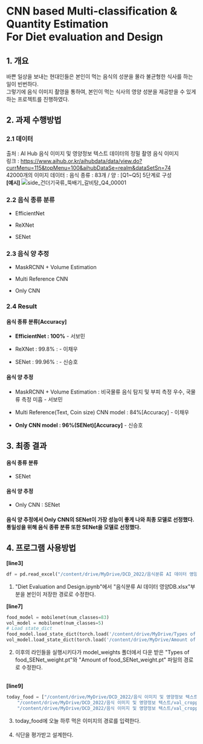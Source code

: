 # CNN based Multi-classification & Quantity Estimation <br/>For Diet evaluation and Design


## 1. 개요
바쁜 일상을 보내는 현대인들은 본인이 먹는 음식의 성분을 몰라 불균형한 식사를 하는 일이 빈번하다. 
<br/> 그렇기에 음식 이미지 촬영을 통하여, 본인이 먹는 식사의 영양 성분을 제공받을 수 있게 하는 프로젝트를 진행하였다. 

## 2. 과제 수행방법

### 2.1 데이터
출처 : AI Hub 음식 이미지 및 영양정보 텍스트 데이터의 정밀 촬영 음식 이미지<br/>
링크 : <https://www.aihub.or.kr/aihubdata/data/view.do?currMenu=115&topMenu=100&aihubDataSe=realm&dataSetSn=74><br/>
42000개의 이미지 데이터 : 음식 종류 : 83개 / 양 : [Q1~Q5] 5단계로 구성
<br/>__[예시]__
![side_건더기국류_뚝배기_갈비탕_Q4_00001](https://user-images.githubusercontent.com/37768648/208874525-9d9c816b-13ca-458c-b699-4e826d2bc197.JPG)

### 2.2 음식 종류 분류

* EfficientNet

* ReXNet

* SENet

### 2.3 음식 양 추정

* MaskRCNN + Volume Estimation

* Multi Reference CNN

* Only CNN

### 2.4 Result

#### 음식 종류 분류[Accuracy]
* __EfficientNet : 100%__ - 서보민

* ReXNet : 99.8% : - 이채우

* SENet : 99.96% : - 신승호

#### 음식 양 추정 
* MaskRCNN + Volume Estimation : 비국물류 음식 탐지 및 부피 측정 우수, 국물류 측정 미흡 - 서보민

* Multi Reference(Text, Coin size) CNN model : 84%[Accuracy] - 이채우

* __Only CNN model : 96%(SENet)[Accuracy]__ - 신승호

## 3. 최종 결과

#### 음식 종류 분류
* SENet

#### 음식 양 추정
* Only CNN : SENet

#### 음식 양 추정에서 Only CNN의 SENet이 가장 성능이 좋게 나와 최종 모델로 선정했다. <br/>통일성을 위해 음식 종류 분류 또한 SENet을 모델로 선정했다.

## 4. 프로그램 사용방법
__[line3]__<br/>
```python
df = pd.read_excel("/content/drive/MyDrive/DCD_2022/음식분류 AI 데이터 영양DB.xlsx", engine = "openpyxl")
```
1. "Diet Evaluation and Design.ipynb"에서 "음식분류 AI 데이터 영양DB.xlsx"부분을 본인이 저장한 경로로 수정한다.<br/>

__[line7]__
```python
food_model = mobilenet(num_classes=83)
vol_model = mobilenet(num_classes=5)
# Load state_dict
food_model.load_state_dict(torch.load('/content/drive/MyDrive/Types of food_SENet_weight.pt'))
vol_model.load_state_dict(torch.load('/content/drive/MyDrive/Amount of food_SENet_weight.pt'))
```
2.  이후의 라인들을 실행시키다가 model_weights 폴더에서 다운 받은 "Types of food_SENet_weight.pt"와 "Amount of food_SENet_weight.pt" 파일의 경로로 수정한다.

<br/>__[line9]__
```python
today_food = ["/content/drive/MyDrive/DCD_2022/음식 이미지 및 영양정보 텍스트/val_cropped/쌀밥/side_밥류_원형배달_쌀밥_Q3_00033.JPG",
    "/content/drive/MyDrive/DCD_2022/음식 이미지 및 영양정보 텍스트/val_cropped/갈비탕/side_건더기국류_뚝배기_갈비탕_Q5_00028.JPG", 
    "/content/drive/MyDrive/DCD_2022/음식 이미지 및 영양정보 텍스트/val_cropped/갈치조림/side_생선조림_냄비_갈치조림_Q1 00001.JPG"]
```

3. today_food에 오늘 하루 먹은 이미지의 경로를 입력한다.<br/><br/>
4. 식단을 평가받고 설계한다.
